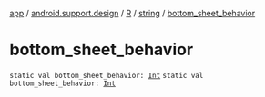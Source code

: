 [app](../../../index.md) / [android.support.design](../../index.md) / [R](../index.md) / [string](index.md) / [bottom_sheet_behavior](./bottom_sheet_behavior.md)

# bottom_sheet_behavior

`static val bottom_sheet_behavior: `[`Int`](https://kotlinlang.org/api/latest/jvm/stdlib/kotlin/-int/index.html)
`static val bottom_sheet_behavior: `[`Int`](https://kotlinlang.org/api/latest/jvm/stdlib/kotlin/-int/index.html)